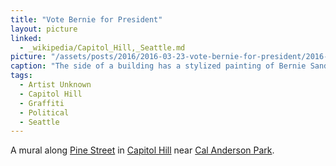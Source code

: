 ```yaml
---
title: "Vote Bernie for President"
layout: picture
linked:
  - _wikipedia/Capitol_Hill,_Seattle.md
picture: "/assets/posts/2016/2016-03-23-vote-bernie-for-president/2016-03-23-vote-bernie-for-president.jpg"
caption: "The side of a building has a stylized painting of Bernie Sanders. Above the painting is a half-nude woman sitting on a Pontiac that is leaping through the sky."
tags:
  - Artist Unknown
  - Capitol Hill
  - Graffiti
  - Political
  - Seattle
---
```


A mural along [Pine Street](https://en.wikipedia.org/wiki/Pine_Street) in [Capitol Hill](https://en.wikipedia.org/wiki/Capitol_Hill,_Seattle) near [Cal Anderson Park](https://en.wikipedia.org/wiki/Cal_Anderson_Park).